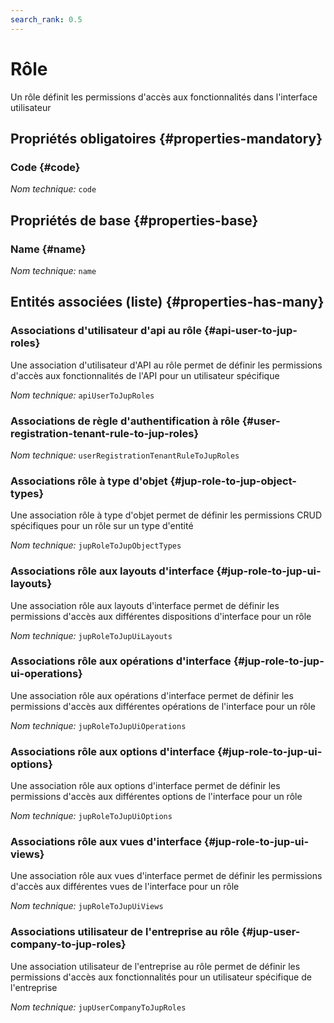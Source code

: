 ```yaml
---
search_rank: 0.5
---    
```

# Rôle
<!--- THIS FILE IS GENERATED PLEASE DO NOT EDIT IT DIRECTLY --->

Un rôle définit les permissions d'accès aux fonctionnalités dans l'interface utilisateur

<OH code="jupRole"/>




## Propriétés obligatoires {#properties-mandatory}
    
### Code {#code}



*Nom technique:* ```code```
<PH code="jupRole:code"/>

    


## Propriétés de base {#properties-base}
    
### Name {#name}



*Nom technique:* ```name```
<PH code="jupRole:name"/>

    



## Entités associées (liste) {#properties-has-many}

### Associations d'utilisateur d'api au rôle {#api-user-to-jup-roles}

Une association d'utilisateur d'API au rôle permet de définir les permissions d'accès aux fonctionnalités de l'API pour un utilisateur spécifique

*Nom technique:* ```apiUserToJupRoles```
<PH code="jupRole:apiUserToJupRoles"/>

### Associations de règle d'authentification à rôle {#user-registration-tenant-rule-to-jup-roles}



*Nom technique:* ```userRegistrationTenantRuleToJupRoles```
<PH code="jupRole:userRegistrationTenantRuleToJupRoles"/>

### Associations rôle à type d'objet {#jup-role-to-jup-object-types}

Une association rôle à type d'objet permet de définir les permissions CRUD spécifiques pour un rôle sur un type d'entité

*Nom technique:* ```jupRoleToJupObjectTypes```
<PH code="jupRole:jupRoleToJupObjectTypes"/>

### Associations rôle aux layouts d'interface {#jup-role-to-jup-ui-layouts}

Une association rôle aux layouts d'interface permet de définir les permissions d'accès aux différentes dispositions d'interface pour un rôle

*Nom technique:* ```jupRoleToJupUiLayouts```
<PH code="jupRole:jupRoleToJupUiLayouts"/>

### Associations rôle aux opérations d'interface {#jup-role-to-jup-ui-operations}

Une association rôle aux opérations d'interface permet de définir les permissions d'accès aux différentes opérations de l'interface pour un rôle

*Nom technique:* ```jupRoleToJupUiOperations```
<PH code="jupRole:jupRoleToJupUiOperations"/>

### Associations rôle aux options d'interface {#jup-role-to-jup-ui-options}

Une association rôle aux options d'interface permet de définir les permissions d'accès aux différentes options de l'interface pour un rôle

*Nom technique:* ```jupRoleToJupUiOptions```
<PH code="jupRole:jupRoleToJupUiOptions"/>

### Associations rôle aux vues d'interface {#jup-role-to-jup-ui-views}

Une association rôle aux vues d'interface permet de définir les permissions d'accès aux différentes vues de l'interface pour un rôle

*Nom technique:* ```jupRoleToJupUiViews```
<PH code="jupRole:jupRoleToJupUiViews"/>

### Associations utilisateur de l'entreprise au rôle {#jup-user-company-to-jup-roles}

Une association utilisateur de l'entreprise au rôle permet de définir les permissions d'accès aux fonctionnalités pour un utilisateur spécifique de l'entreprise

*Nom technique:* ```jupUserCompanyToJupRoles```
<PH code="jupRole:jupUserCompanyToJupRoles"/>




